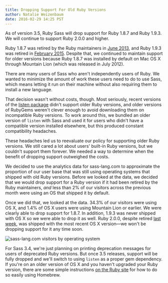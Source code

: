 ```yaml
---
title: Dropping Support For Old Ruby Versions
author: Natalie Weizenbaum
date: 2016-02-29 14:25 PST
---
```


As of version 3.5, Ruby Sass will drop support for Ruby 1.8.7 and Ruby 1.9.3. We will continue to support Ruby 2.0.0 and higher.

Ruby 1.8.7 was retired by the Ruby maintainers in [June 2013](https://www.ruby-lang.org/en/news/2013/06/30/we-retire-1-8-7/), and Ruby 1.9.3 was retired in [February 2015](https://www.ruby-lang.org/en/news/2015/02/23/support-for-ruby-1-9-3-has-ended/). Despite that, we continued to maintain support for older versions because Ruby 1.8.7 was installed by default on Mac OS X through Mountain Lion (which was released in July 2012).

There are many users of Sass who aren't independently users of Ruby. We wanted to minimize the amount of work these users need to do to use Sass, which means letting it run on their machine without also requiring them to install a new language.

That decision wasn't without costs, though. Most seriously, recent versions of the [listen package](https://github.com/guard/listen) didn't support older Ruby versions, and older versions of RubyGems weren't clever enough to avoid downloading them on incompatible Ruby versions. To work around this, we bundled an older version of `listen` with Sass and used it for users who didn't have a compatible version installed elsewhere, but this produced constant compatibility headaches.

These headaches led us to reevaluate our policy for supporting older Ruby versions. We still cared a lot about users' built-in Ruby versions, but we couldn't support them forever. We needed a way to determine when the benefit of dropping support outweighed the costs.

We decided to use the analytics data for sass-lang.com to approximate the proportion of our user base that was still using operating systems that shipped with old Ruby versions. Before we looked at the data, we decided that we would drop support for a Ruby version if it had been retired by the Ruby maintainers, *and* less than 2% of our visitors across the previous month were using an OS that shipped it by default.

Once we did that, we looked at the data. 34.3% of our visitors were using OS X, and 1.4% of OS X users were using Mountain Lion or earlier. We were clearly able to drop support for 1.8.7. In addition, 1.9.3 was never shipped with OS X so we were able to drop it as well. Ruby 2.0.0, despite retired [last week](https://www.ruby-lang.org/en/news/2016/02/24/support-plan-of-ruby-2-0-0-and-2-1/), was shipped with the most recent OS X version—we won't be dropping support for it any time soon.

<img class="center" src="/assets/img/blog/006-sass-visitors.png" alt="sass-lang.com visitors by operating system">

For Sass 3.4, we're just planning on printing deprecation messages for users of deprecated Ruby versions. But once 3.5 releases, support will be fully dropped and we'll switch to using `listen` as a proper gem dependency. If you're on an older version of OS X and you haven't upgraded your Ruby version, there are some simple instructions [on the Ruby site](https://www.ruby-lang.org/en/documentation/installation/#homebrew) for how to do so easily using Homebrew.
